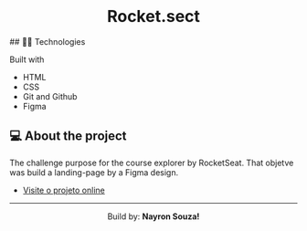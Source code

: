 <br>

<h1 align="center"> Rocket.sect</h1>
## 👨‍💻 Technologies

Built with

- HTML
- CSS
- Git and Github
- Figma

## 💻 About the project

The challenge purpose for the course explorer by RocketSeat. That objetve was build a landing-page by a Figma design.

- [Visite o projeto online](https://guiogigo.github.io/Rocketseat-Desafio-Rocketsect/)

-----
<p align="center">Build by: <strong>Nayron Souza!</strong></p>
